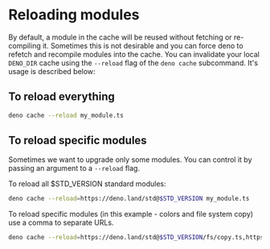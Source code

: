 # Reloading modules

By default, a module in the cache will be reused without fetching or
re-compiling it. Sometimes this is not desirable and you can force deno to
refetch and recompile modules into the cache. You can invalidate your local
`DENO_DIR` cache using the `--reload` flag of the `deno cache` subcommand. It's
usage is described below:

## To reload everything

```bash
deno cache --reload my_module.ts
```

## To reload specific modules

Sometimes we want to upgrade only some modules. You can control it by passing an
argument to a `--reload` flag.

To reload all \$STD_VERSION standard modules:

```bash
deno cache --reload=https://deno.land/std@$STD_VERSION my_module.ts
```

To reload specific modules (in this example - colors and file system copy) use a
comma to separate URLs.

```bash
deno cache --reload=https://deno.land/std@$STD_VERSION/fs/copy.ts,https://deno.land/std@$STD_VERSION/fmt/colors.ts my_module.ts
```

<!-- Should this be part of examples? -->
